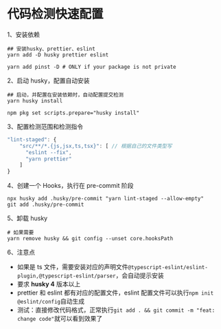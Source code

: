 # 代码检测快速配置

1、安装依赖

```
## 安装husky、prettier、eslint
yarn add -D husky prettier eslint

yarn add pinst -D # ONLY if your package is not private
```

2、启动 husky，配置自动安装

```
## 启动，并配置在安装依赖时，自动配置提交检测
yarn husky install

npm pkg set scripts.prepare="husky install"
```

3、配置检测范围和检测指令

```js
"lint-staged": {
    "src/**/*.{js,jsx,ts,tsx}": [ // 根据自己的文件类型写
      "eslint --fix",
      "yarn prettier"
    ]
}
```

4、创建一个 Hooks，执行在 pre-commit 阶段

```
npx husky add .husky/pre-commit "yarn lint-staged --allow-empty"
git add .husky/pre-commit
```

5、卸载 husky

```
# 如果需要
yarn remove husky && git config --unset core.hooksPath
```

6、注意点

- 如果是 ts 文件，需要安装对应的声明文件`@typescript-eslint/eslint-plugin,@typescript-eslint/parser`，会自动提示安装
- 要求 **husky 4** 版本以上
- prettier 和 eslint 都有对应的配置文件，eslint 配置文件可以执行`npm init @eslint/config`自动生成
- 测试：直接修改代码格式，正常执行`git add . && git commit -m "feat: change code"`就可以看到效果了
